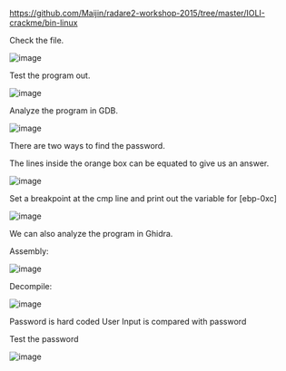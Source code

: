 https://github.com/Maijin/radare2-workshop-2015/tree/master/IOLI-crackme/bin-linux

Check the file.

![image](https://user-images.githubusercontent.com/93418272/183669154-1190be60-2153-4d3e-85c8-6c1388ae50b5.png)


Test the program out.

![image](https://user-images.githubusercontent.com/93418272/183669172-8f068de8-1a0b-4644-8e58-2a4b27b6da30.png)


Analyze the program in GDB.

![image](https://user-images.githubusercontent.com/93418272/183669201-e80210ed-1a1c-416a-8763-15fa362a7c7f.png)


There are two ways to find the password.

The lines inside the orange box can be equated to give us an answer.

![image](https://user-images.githubusercontent.com/93418272/183669270-7607e182-0451-4392-aaa8-08b0c4a2e920.png)


Set a breakpoint at the cmp line and print out the variable for [ebp-0xc]

![image](https://user-images.githubusercontent.com/93418272/183669292-51a12e05-3f9b-41e2-8be9-62600826000c.png)


We can also analyze the program in Ghidra.

Assembly:

![image](https://user-images.githubusercontent.com/93418272/183669328-acd7da07-676d-4197-9120-234f907aaff8.png)


Decompile:

![image](https://user-images.githubusercontent.com/93418272/183669348-0bd7746d-0448-4f07-bf79-d1c161471d2d.png)


Password is hard coded User Input is compared with password

Test the password

![image](https://user-images.githubusercontent.com/93418272/183669371-8e691d8e-5d06-4056-9c47-3588f6563070.png)
